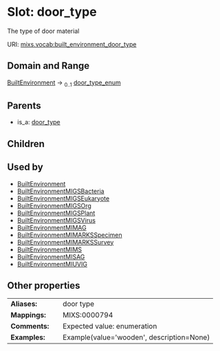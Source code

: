 
# Slot: door_type


The type of door material

URI: [mixs.vocab:built_environment_door_type](https://w3id.org/mixs/vocab/built_environment_door_type)


## Domain and Range

[BuiltEnvironment](BuiltEnvironment.md) &#8594;  <sub>0..1</sub> [door_type_enum](door_type_enum.md)

## Parents

 *  is_a: [door_type](door_type.md)

## Children


## Used by

 * [BuiltEnvironment](BuiltEnvironment.md)
 * [BuiltEnvironmentMIGSBacteria](BuiltEnvironmentMIGSBacteria.md)
 * [BuiltEnvironmentMIGSEukaryote](BuiltEnvironmentMIGSEukaryote.md)
 * [BuiltEnvironmentMIGSOrg](BuiltEnvironmentMIGSOrg.md)
 * [BuiltEnvironmentMIGSPlant](BuiltEnvironmentMIGSPlant.md)
 * [BuiltEnvironmentMIGSVirus](BuiltEnvironmentMIGSVirus.md)
 * [BuiltEnvironmentMIMAG](BuiltEnvironmentMIMAG.md)
 * [BuiltEnvironmentMIMARKSSpecimen](BuiltEnvironmentMIMARKSSpecimen.md)
 * [BuiltEnvironmentMIMARKSSurvey](BuiltEnvironmentMIMARKSSurvey.md)
 * [BuiltEnvironmentMIMS](BuiltEnvironmentMIMS.md)
 * [BuiltEnvironmentMISAG](BuiltEnvironmentMISAG.md)
 * [BuiltEnvironmentMIUVIG](BuiltEnvironmentMIUVIG.md)

## Other properties

|  |  |  |
| --- | --- | --- |
| **Aliases:** | | door type |
| **Mappings:** | | MIXS:0000794 |
| **Comments:** | | Expected value: enumeration |
| **Examples:** | | Example(value='wooden', description=None) |

